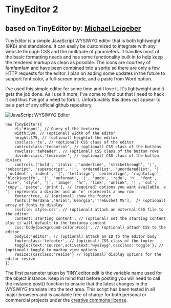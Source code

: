 # TinyEditor 2
## based on TinyEditor by: [Michael Leigeber](http://www.scriptiny.com/author/michael/)


TinyEditor is a simple JavaScript WYSIWYG editor that is both lightweight (8KB) and standalone. It can easily be customized to integrate with any website through CSS and the multitude of parameters. It handles most of the basic formatting needs and has some functionality built in to help keep the rendered markup as clean as possible. The icons are courtesy of famfamfam and have been combined into a sprite so there are only a few HTTP requests for the editor. I plan on adding some updates in the future to support font color, a full-screen mode, and a paste from Word option.



I've used this simple editor for some time and I love it. It's lightweight and it gets the job done. As I use it more, I've come to find out that I need to hack it and thus I've got a need to fork it. Unfortunately this does not appear to be a part of any official github repository.

![JavaScript WYSIWYG Editor](http://www.scriptiny.com/wp-content/uploads/2010/02/editor.jpg "JavaScript WYSIWYG Editor")

    new TinyEditor({
        el:'#input', // Query of the textarea
        width:584, // (optional) width of the editor
        height:175, // (optional) heightof the editor
        cssclass:'te', // (optional) CSS class of the editor
        controlclass:'tecontrol', // (optional) CSS class of the buttons
        rowclass:'teheader', // (optional) CSS class of the button rows
        dividerclass:'tedivider', // (optional) CSS class of the button diviers
        controls:['bold', 'italic', 'underline', 'strikethrough', '|', 'subscript', 'superscript', '|', 'orderedlist', 'unorderedlist', '|' ,'outdent' ,'indent', '|', 'leftalign', 'centeralign', 'rightalign', 'blockjustify', '|', 'unformat', '|', 'undo', 'redo', 'n', 'font', 'size', 'style', '|', 'image', 'hr', 'link', 'unlink', '|', 'cut', 'copy', 'paste', 'print'], // (required) options you want available, a '|' represents a divider and an 'n' represents a new row
        footer:true, // (optional) show the footer
        fonts:['Verdana','Arial','Georgia','Trebuchet MS'],  // (optional) array of fonts to display
        cssfile:'style.css', // (optional) attach an external CSS file to the editor
        content:'starting content', // (optional) set the starting content else it will default to the textarea content
        css:'body{background-color:#ccc}', // (optional) attach CSS to the editor
        bodyid:'editor', // (optional) attach an ID to the editor body
        footerclass:'tefooter', // (optional) CSS class of the footer
        toggle:{text:'source',activetext:'wysiwyg',cssclass:'toggle'}, // (optional) toggle to markup view options
        resize:{cssclass:'resize'} // (optional) display options for the editor resize
    });

The first parameter taken by TINY.editor.edit is the variable name used for the object instance. Keep in mind that before posting you will need to call the instance.post() function to ensure that the latest changes in the WYSIWYG translate into the text area. This script has been tested in all major browsers and is available free of charge for both personal or commercial projects under the [creative commons license](http://creativecommons.org/licenses/by/3.0/us/).
